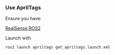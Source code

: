 ### Use AprilTags

Ensure you have:

[RealSense ROS2](https://github.com/IntelRealSense/realsense-ros.git)


Launch with

   ```
   ros2 launch apriltags get_apriltags.launch.xml
   ```